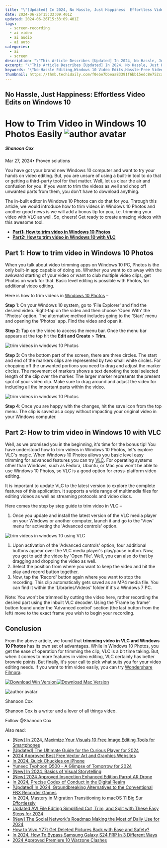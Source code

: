 ```yaml
---
title: "\"[Updated] In 2024, No Hassle, Just Happiness  Effortless Video Edits on Windows 10\""
date: 2024-06-25T15:33:09.401Z
updated: 2024-06-26T15:33:09.401Z
tags: 
  - screen-recording
  - ai video
  - ai audio
  - ai auto
categories: 
  - ai
  - screen
description: "\"This Article Describes [Updated] In 2024, No Hassle, Just Happiness: Effortless Video Edits on Windows 10\""
excerpt: "\"This Article Describes [Updated] In 2024, No Hassle, Just Happiness: Effortless Video Edits on Windows 10\""
keywords: "\"No-Hassle Editing,Windows 10 Video Edits,Hassle-Free Video Happiness,Effortless Windows 10 Edits,Happiness in Video Editing,Quick Video Edits on PC,Simple Windows 10 Edits\""
thumbnail: https://thmb.techidaily.com/f0ebe7bbeaa83391f6bb15edc8e752caf5cabced73b47f7e6c93255938daeeee.jpg
---
```


## No Hassle, Just Happiness: Effortless Video Edits on Windows 10

# How to Trim Video in Windows 10 Photos Easily ![author avatar](https://images.wondershare.com/filmora/article-images/shannon-cox.jpg)

##### Shanoon Cox

 Mar 27, 2024• Proven solutions

You have got your brand new Windows 10 computer and want to try your hands on video editing. But, you are unsure of using a built-in tool to do that or getting a third-party tool for that matter. Well, let us clear the air and confusion for you. If you want to trim the videos as well and chop off unwanted parts from them, you don't have to download anything.

The in-built editor in Windows 10 Photos can do that for you. Through this article, we would introduce how to trim videos in Windows 10 Photos and another good news is we will add a bonus tip for you, i.e. trimming your video with VLC as well. So, cheers! Get ready to create amazing videos with this awesome tool.

* [**Part1: How to trim video in Windows 10 Photos**](#part1)
* [**Part2: How to trim video in Windows 10 with VLC**](#part2)

## Part 1: How to trim video in Windows 10 Photos

When you talk about video trimming apps on Windows 10 PC, Photos is the only built-in app capable of doing so. Whether you want to do away with the awkward starting of your video or want to club multiple video clips, get Photos on work for that. Basic level editing is possible with Photos, for additional video editing.

Here is how to trim videos in [Windows 10 Photos](https://www.microsoft.com/en-us/p/microsoft-photos/9wzdncrfjbh4?activetab=pivot:overviewtab) –

**Step 1**: On your Windows 10 system, go to 'File Explorer' and find the desired video. Right-tap on the video and then choose 'Open With' the 'Photos' option. The alternative method includes going to the 'Start' menu and opening the 'Photos' app. Find the video and open it.

**Step 2**: Tap on the video to access the menu bar. Once the menu bar appears at the top hit the **Edit and Create** \> **Trim**.

![trim videos in windows 10 Photos](https://images.wondershare.com/filmora/article-images/photos-trim.jpg)

**Step 3**: On the bottom part of the screen, there are three circles. The start and end of the markers clips are represented by two small white circles. For chopping off the unwanted portions you need to drag and adjust the marker circles. The movement of markers shows a text denoting the total selected length of the clip over the marker. The larger marker represents the present spot of your video clip. Make sure to drag around and adjust the video for including all the important parts within the video.

![trim videos in windows 10 Photos](https://images.wondershare.com/filmora/article-images/start-trim-photos.jpg)

**Step 4**: Once you are happy with the changes, hit the save icon from the top menu. The clip is saved as a copy without impacting your original video in your Windows computer.

## Part 2: How to trim video in Windows 10 with VLC

Well, as we promised you in the beginning, it's time for the bonus tip! You have understood how to trim videos in Windows 10 Photos, let's explore VLC's magic. When Windows 10 Photos allows you basic level easy trimming for advanced features you can try [VLC](https://www.videolan.org/). For operating systems other than Windows, such as Fedora, Ubuntu, or Mac you won't be able to use Windows 10 Photos, so VLC is a good option for cross-platform video editing.

It is important to update VLC to the latest version to explore the complete features of this application. It supports a wide range of multimedia files for editing videos as well as streaming protocols and video discs.

Here comes the step by step guide to trim video in VLC –

1. Once you update and install the latest version of the VLC media player on your Windows or another computer, launch it and go to the 'View' menu for activating the 'Advanced controls' option.

![trim videos in windows 10 using VLC](https://images.wondershare.com/filmora/article-images/vlc-trim-video.jpg)

1. Upon activation of the 'Advanced controls' option, four additional buttons appear over the VLC media player's play/pause button. Now, you got to add the video by 'Open File'. Well, you can also do that by dragging and dropping the video as well.
2. Select the position from where you want to keep the video and hit the play and record button together.
3. Now, tap the 'Record' button again where you want to stop the recording. This clip automatically gets saved as an MP4 media file. You can find it within the 'Libraries/Videos' folder if it's a Windows 7 PC.

Note: You won't be trimmed by cutting the video here, rather recording the desired part using the inbuilt VLC decoder. Using the 'Frame by frame' button found under the 'Advanced control' section (the last button from the left) move to the exact frame you wish to begin your recording.

## Conclusion

From the above article, we found that **trimming video in VLC and Windows 10 Photos** has its own set of advantages. While in Windows 10 Photos, you get the ease of operation for trimming the clip, VLC is a bit time taking. But, when it comes to more features in video editing, VLC certainly has better brownie points. But finally, it's your call to pick what suits you for your video editing needs. If you want to trim video easily, you can try [Wondershare Filmora](https://tools.techidaily.com/wondershare/filmora/download/).

[![Download Win Version](https://images.wondershare.com/filmora/guide/download-btn-win.jpg)](https://tools.techidaily.com/wondershare/filmora/download/)[![Download Mac Version](https://images.wondershare.com/filmora/guide/download-btn-mac.jpg)](https://tools.techidaily.com/wondershare/filmora/download/)

![author avatar](https://images.wondershare.com/filmora/article-images/shannon-cox.jpg)

Shanoon Cox

Shanoon Cox is a writer and a lover of all things video.

Follow @Shanoon Cox


<ins class="adsbygoogle"
     style="display:block"
     data-ad-format="autorelaxed"
     data-ad-client="ca-pub-7571918770474297"
     data-ad-slot="1223367746"></ins>



<ins class="adsbygoogle"
     style="display:block"
     data-ad-client="ca-pub-7571918770474297"
     data-ad-slot="8358498916"
     data-ad-format="auto"
     data-full-width-responsive="true"></ins>


<span class="atpl-alsoreadstyle">Also read:</span>
<div><ul>
<li><a href="https://fox-links.techidaily.com/new-in-2024-maximize-your-visuals-10-free-image-editing-tools-for-smartphones/"><u>[New] In 2024, Maximize Your Visuals  10 Free Image Editing Tools for Smartphones</u></a></li>
<li><a href="https://fox-links.techidaily.com/updated-the-ultimate-guide-for-the-curious-player-for-2024/"><u>[Updated] The Ultimate Guide for the Curious Player for 2024</u></a></li>
<li><a href="https://fox-links.techidaily.com/2024-approved-best-free-vector-art-and-graphics-websites/"><u>2024 Approved  Best Free Vector Art and Graphics Websites</u></a></li>
<li><a href="https://fox-links.techidaily.com/in-2024-quick-chuckles-on-iphone/"><u>In 2024, Quick Chuckles on iPhone</u></a></li>
<li><a href="https://fox-links.techidaily.com/yuneec-typhoon-q500-a-glimpse-of-tomorrow-for-2024/"><u>Yuneec Typhoon Q500 - A Glimpse of Tomorrow for 2024</u></a></li>
<li><a href="https://fox-links.techidaily.com/new-in-2024-basics-of-visual-storytelling/"><u>[New] In 2024, Basics of Visual Storytelling</u></a></li>
<li><a href="https://fox-links.techidaily.com/new-2024-approved-inspection-enhanced-edition-parrot-ar-drone/"><u>[New] 2024 Approved  Inspection  Enhanced Edition Parrot AR Drone</u></a></li>
<li><a href="https://youtube-stream.techidaily.com/in-2024-precise-codex-of-conduct-in-the-digital-realm/"><u>In 2024, Precise Codex of Conduct in the Digital Realm</u></a></li>
<li><a href="https://screen-sharing-recording.techidaily.com/updated-in-2024-groundbreaking-alternatives-to-the-conventional-fbx-recorder-games/"><u>[Updated] In 2024, Groundbreaking Alternatives to the Conventional FBX Recorder Games</u></a></li>
<li><a href="https://extra-approaches.techidaily.com/in-2024-mastery-in-migration-transitioning-to-macos-11-big-sur-effortlessly/"><u>In 2024, Mastery in Migration  Transitioning to macOS 11 Big Sur Effortlessly</u></a></li>
<li><a href="https://video-creation-software.techidaily.com/updated-avi-file-editing-simplified-cut-trim-and-split-with-these-easy-steps-for-2024/"><u>Updated AVI File Editing Simplified Cut, Trim, and Split with These Easy Steps for 2024</u></a></li>
<li><a href="https://facebook-videos.techidaily.com/new-the-social-networks-roadmap-making-the-most-of-daily-use-for-2024/"><u>[New] The Social Network's Roadmap  Making the Most of Daily Use for 2024</u></a></li>
<li><a href="https://review-topics.techidaily.com/how-to-vivo-y77t-get-deleted-pictures-back-with-ease-and-safety-by-fonelab-android-recover-pictures/"><u>How to Vivo Y77t Get Deleted Pictures Back with Ease and Safety?</u></a></li>
<li><a href="https://android-frp.techidaily.com/in-2024-how-to-bypass-samsung-galaxy-s24-frp-in-3-different-ways-by-drfone-android/"><u>In 2024, How To Bypass Samsung Galaxy S24 FRP In 3 Different Ways</u></a></li>
<li><a href="https://visual-screen-recording.techidaily.com/2024-approved-premiere-10-warzone-clashes/"><u>2024 Approved  Premiere 10 Warzone Clashes</u></a></li>
</ul></div>
